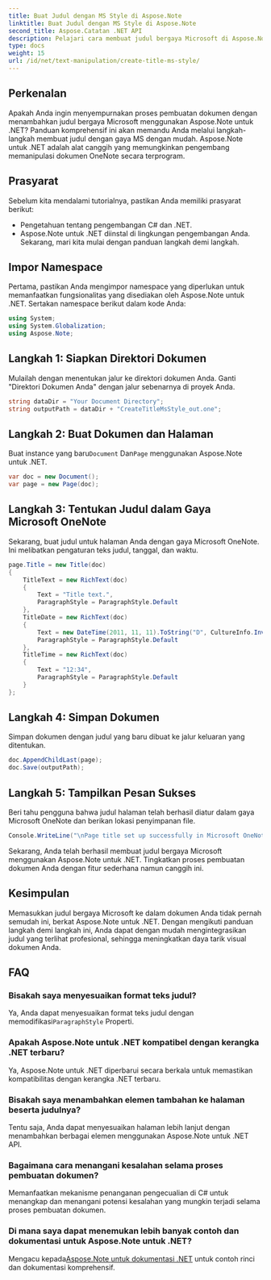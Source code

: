 ```yaml
---
title: Buat Judul dengan MS Style di Aspose.Note
linktitle: Buat Judul dengan MS Style di Aspose.Note
second_title: Aspose.Catatan .NET API
description: Pelajari cara membuat judul bergaya Microsoft di Aspose.Note untuk .NET. Tingkatkan presentasi dokumen Anda dengan tutorial yang mudah diikuti ini.
type: docs
weight: 15
url: /id/net/text-manipulation/create-title-ms-style/
---
```

## Perkenalan
Apakah Anda ingin menyempurnakan proses pembuatan dokumen dengan menambahkan judul bergaya Microsoft menggunakan Aspose.Note untuk .NET? Panduan komprehensif ini akan memandu Anda melalui langkah-langkah membuat judul dengan gaya MS dengan mudah. Aspose.Note untuk .NET adalah alat canggih yang memungkinkan pengembang memanipulasi dokumen OneNote secara terprogram.
## Prasyarat
Sebelum kita mendalami tutorialnya, pastikan Anda memiliki prasyarat berikut:
- Pengetahuan tentang pengembangan C# dan .NET.
- Aspose.Note untuk .NET diinstal di lingkungan pengembangan Anda.
Sekarang, mari kita mulai dengan panduan langkah demi langkah.
## Impor Namespace
Pertama, pastikan Anda mengimpor namespace yang diperlukan untuk memanfaatkan fungsionalitas yang disediakan oleh Aspose.Note untuk .NET. Sertakan namespace berikut dalam kode Anda:
```csharp
using System;
using System.Globalization;
using Aspose.Note;
```
## Langkah 1: Siapkan Direktori Dokumen
Mulailah dengan menentukan jalur ke direktori dokumen Anda. Ganti "Direktori Dokumen Anda" dengan jalur sebenarnya di proyek Anda.
```csharp
string dataDir = "Your Document Directory";
string outputPath = dataDir + "CreateTitleMsStyle_out.one";
```
## Langkah 2: Buat Dokumen dan Halaman
 Buat instance yang baru`Document` Dan`Page` menggunakan Aspose.Note untuk .NET.
```csharp
var doc = new Document();
var page = new Page(doc);
```
## Langkah 3: Tentukan Judul dalam Gaya Microsoft OneNote
Sekarang, buat judul untuk halaman Anda dengan gaya Microsoft OneNote. Ini melibatkan pengaturan teks judul, tanggal, dan waktu.
```csharp
page.Title = new Title(doc)
{
    TitleText = new RichText(doc)
    {
        Text = "Title text.",
        ParagraphStyle = ParagraphStyle.Default
    },
    TitleDate = new RichText(doc)
    {
        Text = new DateTime(2011, 11, 11).ToString("D", CultureInfo.InvariantCulture),
        ParagraphStyle = ParagraphStyle.Default
    },
    TitleTime = new RichText(doc)
    {
        Text = "12:34",
        ParagraphStyle = ParagraphStyle.Default
    }
};
```
## Langkah 4: Simpan Dokumen
Simpan dokumen dengan judul yang baru dibuat ke jalur keluaran yang ditentukan.
```csharp
doc.AppendChildLast(page);
doc.Save(outputPath);
```
## Langkah 5: Tampilkan Pesan Sukses
Beri tahu pengguna bahwa judul halaman telah berhasil diatur dalam gaya Microsoft OneNote dan berikan lokasi penyimpanan file.
```csharp
Console.WriteLine("\nPage title set up successfully in Microsoft OneNote style.\nFile saved at " + outputPath);
```
Sekarang, Anda telah berhasil membuat judul bergaya Microsoft menggunakan Aspose.Note untuk .NET. Tingkatkan proses pembuatan dokumen Anda dengan fitur sederhana namun canggih ini.
## Kesimpulan
Memasukkan judul bergaya Microsoft ke dalam dokumen Anda tidak pernah semudah ini, berkat Aspose.Note untuk .NET. Dengan mengikuti panduan langkah demi langkah ini, Anda dapat dengan mudah mengintegrasikan judul yang terlihat profesional, sehingga meningkatkan daya tarik visual dokumen Anda.
## FAQ
### Bisakah saya menyesuaikan format teks judul?
 Ya, Anda dapat menyesuaikan format teks judul dengan memodifikasi`ParagraphStyle` Properti.
### Apakah Aspose.Note untuk .NET kompatibel dengan kerangka .NET terbaru?
Ya, Aspose.Note untuk .NET diperbarui secara berkala untuk memastikan kompatibilitas dengan kerangka .NET terbaru.
### Bisakah saya menambahkan elemen tambahan ke halaman beserta judulnya?
Tentu saja, Anda dapat menyesuaikan halaman lebih lanjut dengan menambahkan berbagai elemen menggunakan Aspose.Note untuk .NET API.
### Bagaimana cara menangani kesalahan selama proses pembuatan dokumen?
Memanfaatkan mekanisme penanganan pengecualian di C# untuk menangkap dan menangani potensi kesalahan yang mungkin terjadi selama proses pembuatan dokumen.
### Di mana saya dapat menemukan lebih banyak contoh dan dokumentasi untuk Aspose.Note untuk .NET?
 Mengacu kepada[Aspose.Note untuk dokumentasi .NET](https://reference.aspose.com/note/net/) untuk contoh rinci dan dokumentasi komprehensif.